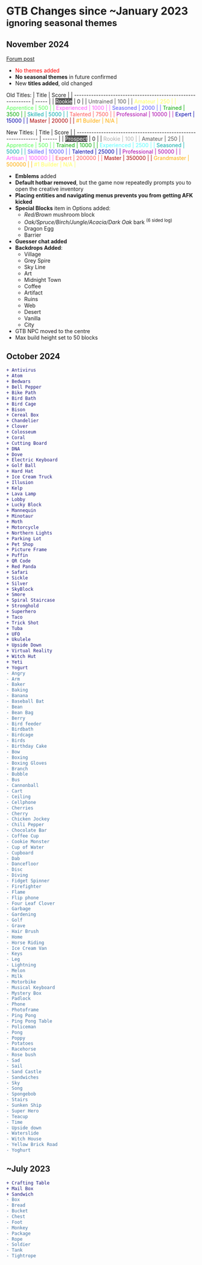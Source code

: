 # GTB Changes since ~January 2023 <sup>ignoring seasonal themes</sup>

## November 2024

[Forum post](https://hypixel.net/threads/build-battle-speed-builders-emblems-1-21-more.5703921/)

-   <span style="color:red">No themes added</span>
-   **No seasonal themes** in future confirmed
-   New **titles added**, old changed

Old Titles:
| Title | Score |
| ------------------------------------------------------------ | ----- |
| <span style="color:#FFFFFF;background:#555555">Rookie</span> | 0 |
| <span style="color:#555555">Untrained | 100 |
| <span style="color:#FFFF55">Amateur | 250 |
| <span style="color:#55FF55">Apprentice | 500 |
| <span style="color:#FF55FF">Experienced | 1000 |
| <span style="color:#5555FF">Seasoned | 2000 |
| <span style="color:#00AA00">Trained | 3500 |
| <span style="color:#00AAAA">Skilled | 5000 |
| <span style="color:#FF5555">Talented | 7500 |
| <span style="color:#AA00AA">Professional | 10000 |
| <span style="color:#0000AA">Expert | 15000 |
| <span style="color:#AA0000">Master | 20000 |
| <span style="color:#FFAA00">#1 Builder | N/A |

New Titles:
| Title | Score |
| -------------------------------------------------------------- | ------ |
| <span style="color:#FFFFFF;background:#555555">Prospect</span> | 0 |
| <span style="color:#AAAAAA">Rookie | 100 |
| <span style="color:#555555">Amateur | 250 |
| <span style="color:#55FF55">Apprentice | 500 |
| <span style="color:#00AA00">Trained | 1000 |
| <span style="color:#55FFFF">Experienced | 2500 |
| <span style="color:#00AAAA">Seasoned | 5000 |
| <span style="color:#5555FF">Skilled | 10000 |
| <span style="color:#0000AA">Talented | 25000 |
| <span style="color:#AA00AA">Professional | 50000 |
| <span style="color:#FF55FF">Artisan | 100000 |
| <span style="color:#FF5555">Expert | 200000 |
| <span style="color:#AA0000">Master | 350000 |
| <span style="color:#FFAA00">Grandmaster | 500000 |
| <span style="color:#FFFF55">#1 Builder | N/A |

-   **Emblems** added
-   **Default hotbar removed**, but the game now repeatedly prompts you to open the creative inventory
-   **Placing entities and navigating menus prevents you from getting AFK kicked**
-   **Special Blocks** item in Options added:
    -   _Red/Brown_ mushroom block
    -   _Oak/Spruce/Birch/Jungle/Acacia/Dark Oak_ bark <sup>(6 sided log)</sup>
    -   Dragon Egg
    -   Barrier
-   **Guesser chat added**
-   **Backdrops Added**:
    -   Village
    -   Grey Spire
    -   Sky Line
    -   Art
    -   Midnight Town
    -   Coffee
    -   Artifact
    -   Ruins
    -   Web
    -   Desert
    -   Vanilla
    -   City
-   GTB NPC moved to the centre
-   Max build height set to 50 blocks

## October 2024

```diff
+ Antivirus
+ Atom
+ Bedwars
+ Bell Pepper
+ Bike Path
+ Bird Bath
+ Bird Cage
+ Bison
+ Cereal Box
+ Chandelier
+ Clover
+ Colosseum
+ Coral
+ Cutting Board
+ DNA
+ Dove
+ Electric Keyboard
+ Golf Ball
+ Hard Hat
+ Ice Cream Truck
+ Illusion
+ Kelp
+ Lava Lamp
+ Lobby
+ Lucky Block
+ Mannequin
+ Minotaur
+ Moth
+ Motorcycle
+ Northern Lights
+ Parking Lot
+ Pet Shop
+ Picture Frame
+ Puffin
+ QR Code
+ Red Panda
+ Safari
+ Sickle
+ Silver
+ SkyBlock
+ Smore
+ Spiral Staircase
+ Stronghold
+ Superhero
+ Taco
+ Trick Shot
+ Tuba
+ UFO
+ Ukulele
+ Upside Down
+ Virtual Reality
+ Witch Hut
+ Yeti
+ Yogurt
- Angry
- Arm
- Baker
- Baking
- Banana
- Baseball Bat
- Bean
- Bean Bag
- Berry
- Bird feeder
- Birdbath
- Birdcage
- Birds
- Birthday Cake
- Bow
- Boxing
- Boxing Gloves
- Branch
- Bubble
- Bus
- Cannonball
- Cart
- Ceiling
- Cellphone
- Cherries
- Cherry
- Chicken Jockey
- Chili Pepper
- Chocolate Bar
- Coffee Cup
- Cookie Monster
- Cup of Water
- Cupboard
- Dab
- Dancefloor
- Disc
- Diving
- Fidget Spinner
- Firefighter
- Flame
- Flip phone
- Four Leaf Clover
- Garbage
- Gardening
- Golf
- Grave
- Hair Brush
- Home
- Horse Riding
- Ice Cream Van
- Keys
- Leg
- Lightning
- Melon
- Milk
- Motorbike
- Musical Keyboard
- Mystery Box
- Padlock
- Phone
- Photoframe
- Ping Pong
- Ping Pong Table
- Policeman
- Pong
- Poppy
- Potatoes
- Racehorse
- Rose bush
- Sad
- Sail
- Sand Castle
- Sandwiches
- Sky
- Song
- Spongebob
- Stairs
- Sunken Ship
- Super Hero
- Teacup
- Time
- Upside down
- Waterslide
- Witch House
- Yellow Brick Road
- Yoghurt
```

## ~July 2023

```diff
+ Crafting Table
+ Mail Box
+ Sandwich
- Box
- Bread
- Bucket
- Chest
- Foot
- Monkey
- Package
- Rope
- Soldier
- Tank
- Tightrope
```
